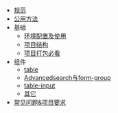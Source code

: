 - [规范](Standard.md)
- [公用方法](common/)
- 基础
  - [环境配置及使用](Basics/config.md)
  - [项目结构](Basics/structure.md)
  - [项目打包必看](Basics/build.md)
- 组件
  - [table](components/table/index.md)
  - [Advancedsearch与form-group](components/Advancedsearch/index.md)
  - [table-input](components/table-input/index.md)
  - [其它](components/other/index.md)
- [常见问题&项目要求](problem/) 
  